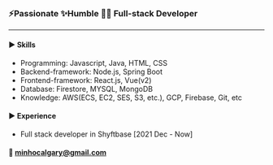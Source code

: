 ### ⚡Passionate ✨Humble :man_technologist: Full-stack Developer

--------------------------------

#### ▶️ Skills
- Programming: Javascript, Java, HTML, CSS
- Backend-framework: Node.js, Spring Boot
- Frontend-framework: React.js, Vue(v2)
- Database: Firestore, MYSQL, MongoDB
- Knowledge: AWS(ECS, EC2, SES, S3, etc.), GCP, Firebase, Git, etc

#### ▶️ Experience
- Full stack developer in Shyftbase [2021 Dec - Now]

#### :e-mail: minhocalgary@gmail.com
<!--
**MinhoChoi-a/MinhoChoi-a** is a ✨ _special_ ✨ repository because its `README.md` (this file) appears on your GitHub profile.

Here are some ideas to get you started:

- 🔭 I’m currently working on ...
- 🌱 I’m currently learning ...
- 👯 I’m looking to collaborate on ...
- 🤔 I’m looking for help with ...
- 💬 Ask me about ...
- 📫 How to reach me: ...
- 😄 Pronouns: ...
- ⚡ Fun fact: ...
-->
